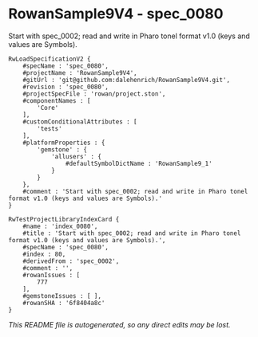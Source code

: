 # RowanSample9V4 - spec_0080
Start with spec_0002; read and write in Pharo tonel format v1.0 (keys and values are Symbols).
```
RwLoadSpecificationV2 {
	#specName : 'spec_0080',
	#projectName : 'RowanSample9V4',
	#gitUrl : 'git@github.com:dalehenrich/RowanSample9V4.git',
	#revision : 'spec_0080',
	#projectSpecFile : 'rowan/project.ston',
	#componentNames : [
		'Core'
	],
	#customConditionalAttributes : [
		'tests'
	],
	#platformProperties : {
		'gemstone' : {
			'allusers' : {
				#defaultSymbolDictName : 'RowanSample9_1'
			}
		}
	},
	#comment : 'Start with spec_0002; read and write in Pharo tonel format v1.0 (keys and values are Symbols).'
}

RwTestProjectLibraryIndexCard {
	#name : 'index_0080',
	#title : 'Start with spec_0002; read and write in Pharo tonel format v1.0 (keys and values are Symbols).',
	#specName : 'spec_0080',
	#index : 80,
	#derivedFrom : 'spec_0002',
	#comment : '',
	#rowanIssues : [
		777
	],
	#gemstoneIssues : [ ],
	#rowanSHA : '6f8404a8c'
}
```

*This README file is autogenerated, so any direct edits may be lost.*

